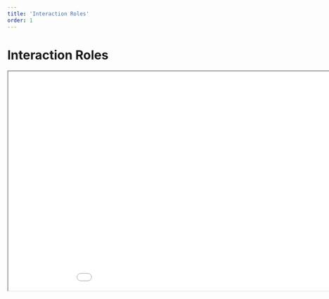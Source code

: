 ```yaml
---
title: 'Interaction Roles'
order: 1
---
```

<html>
  <head>
    <title>Interaction Roles</title>
  </head>
  <body>
    <h1>Interaction Roles</h1>
    <iframe src="/22022_01_25_combat_v2.pdf#toolbar=0" width="1000px" height="500px">
    </iframe>
  </body>
</html>